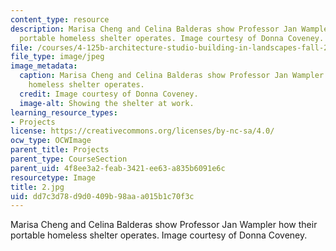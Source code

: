 ```yaml
---
content_type: resource
description: Marisa Cheng and Celina Balderas show Professor Jan Wampler how their
  portable homeless shelter operates. Image courtesy of Donna Coveney.
file: /courses/4-125b-architecture-studio-building-in-landscapes-fall-2005/dd7c3d78d9d0409b98aaa015b1c70f3c_2.jpg
file_type: image/jpeg
image_metadata:
  caption: Marisa Cheng and Celina Balderas show Professor Jan Wampler how their portable
    homeless shelter operates.
  credit: Image courtesy of Donna Coveney.
  image-alt: Showing the shelter at work.
learning_resource_types:
- Projects
license: https://creativecommons.org/licenses/by-nc-sa/4.0/
ocw_type: OCWImage
parent_title: Projects
parent_type: CourseSection
parent_uid: 4f8ee3a2-feab-3421-ee63-a835b6091e6c
resourcetype: Image
title: 2.jpg
uid: dd7c3d78-d9d0-409b-98aa-a015b1c70f3c
---
```

Marisa Cheng and Celina Balderas show Professor Jan Wampler how their portable homeless shelter operates. Image courtesy of Donna Coveney.